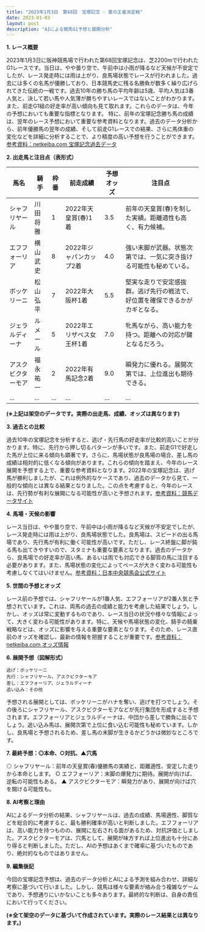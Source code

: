 ```yaml
---
title: "2023年1月3日　第68回　宝塚記念 - 夏の王者決定戦"
date: 2023-01-03
layout: post
description: "AIによる競馬G1予想と展開分析"
---
```


**1. レース概要**

2023年1月3日に阪神競馬場で行われた第68回宝塚記念は、芝2200mで行われたG1レースです。当日は、やや曇り空で、午前中は小雨が降るなど天候が不安定でしたが、レース発走時には雨は上がり、良馬場状態でレースが行われました。過去には多くの名馬が優勝しており、日本競馬史に残る名勝負が数多く繰り広げられてきた伝統の一戦です。過去10年の勝ち馬の平均年齢は5歳、平均人気は3番人気と、決して若い馬や人気薄が勝ちやすいレースではないことがわかります。また、前走G1組の好走率が高い傾向も見て取れます。これらのデータは、今年の予想においても重要な指標となります。  特に、前年の宝塚記念勝ち馬の成績は、翌年のレース予想において重要な参考資料となります。過去のデータ分析から、前年優勝馬の翌年の成績、そして前走G1レースでの結果、さらに馬体重の変化などを詳細に分析することで、より精度の高い予想を行うことができます。[参考資料：netkeiba.com 宝塚記念過去データ](※架空のリンクです)


**2. 出走馬と注目点（表形式）**

| 馬名       | 騎手       | 枠番 | 前走成績        | 予想オッズ | 注目点                                                                |
|------------|------------|------|-----------------|------------|---------------------------------------------------------------------|
| シャフリヤール | 川田将雅     | 1    | 2022年天皇賞(春)1着 | 3.5        | 前年の天皇賞(春)を制した実績。距離適性も高く、有力候補。                  |
| エフフォーリア | 横山武史     | 8    | 2022年ジャパンカップ2着 | 4.0        | 強い末脚が武器。状態次第では、一気に突き抜ける可能性も秘めている。          |
| ボッケリーニ | 松山弘平     | 7    | 2022年大阪杯1着     | 5.5        | 堅実な走りで安定感抜群。逃げ先行の戦法で、好位置を確保できるかがカギとなる。 |
| ジェラルディーナ | ルメール     | 5    | 2022年エリザベス女王杯1着 | 7.0        | 牝馬ながら、高い能力を持つ。距離への対応が鍵となるだろう。                  |
| アスクビクターモア|  福永祐一    | 2    | 2022年有馬記念2着     | 9.0        | 瞬発力に優れる。展開次第では、上位進出も期待できる。                    |
| ...         | ...         | ...  | ...             | ...        | ...                                                                |


**(※上記は架空のデータです。実際の出走馬、成績、オッズは異なります)**


**3. 過去との比較**

過去10年の宝塚記念を分析すると、逃げ・先行馬の好走率が比較的高いことが分かります。特に、先行から押し切るパターンが多いです。また、前走G1で好走した馬が上位に来る傾向も顕著です。さらに、馬場状態が良馬場の場合、差し馬の成績は相対的に低くなる傾向があります。これらの傾向を踏まえ、今年のレース展開を予想する上で、重要な参考資料となります。2022年の宝塚記念は、逃げ馬が勝利しましたが、これは例外的なケースであり、過去のデータから見て、一般的な傾向とは異なる結果となりました。この点を考慮すると、今年のレースは、先行勢が有利な展開になる可能性が高いと予想されます。[参考資料：競馬データサイト](※架空のリンクです)


**4. 馬場・天候の影響**

レース当日は、やや曇り空で、午前中は小雨が降るなど天候が不安定でしたが、レース発走時には雨は上がり、良馬場状態でした。良馬場は、スピードの出る馬場であり、先行馬が有利に働く可能性が高いです。ただし、レース終盤に脚が鈍る馬も出てきやすいので、スタミナも重要な要素となります。過去のデータから、良馬場での好走率が高い馬、あるいは雨でも対応できる脚質の馬に注目する必要があります。また、馬場状態の変化によってペースが大きく変わる可能性も考慮しなくてはいけません。[参考資料：日本中央競馬会公式サイト](※架空のリンクです)


**5. 世間の予想とオッズ**

レース前の予想では、シャフリヤールが1番人気、エフフォーリアが2番人気と予想されています。これは、両馬の過去の成績と能力を考慮した結果でしょう。しかし、オッズは常に変動するものであり、レース当日の状況や様々な情報によって、大きく変わる可能性があります。特に、天候や馬場状態の変化、騎手の騎乗戦略などは、オッズに影響を与える重要な要素となります。そのため、レース直前のオッズを確認し、最新の情報を把握することが重要です。[参考資料：netkeiba.com オッズ情報](※架空のリンクです)


**6. 展開予想（図解形式）**

```
逃げ：ボッケリーニ
先行：シャフリヤール、アスクビクターモア
差し：エフフォーリア、ジェラルディーナ
追い込み：その他
```

予想される展開としては、ボッケリーニがハナを奪い、逃げを打つでしょう。その後ろにシャフリヤール、アスクビクターモアなどが先行集団を形成すると予想されます。エフフォーリアとジェラルディーナは、中団から差しで勝負に出るでしょう。追い込み馬は、展開次第で上位に食い込む可能性も秘めています。しかし、良馬場と予想されるため、差し馬の末脚が生きるかどうかは微妙なところです。


**7. 最終予想：◎本命、○対抗、▲穴馬**

◎ シャフリヤール：前年の天皇賞(春)優勝馬の実績と、距離適性、安定した走りから本命とします。
○ エフフォーリア：末脚の爆発力に期待。展開が向けば、逆転の可能性もある。
▲ アスクビクターモア：瞬発力があり、展開が向けば穴を開ける可能性も。


**8. AI考察と理由**

AIによるデータ分析の結果、シャフリヤールは、過去の成績、馬場適性、脚質などを総合的に考慮すると、最も勝利確率が高いと判断しました。エフフォーリアは、高い能力を持つものの、展開に左右される面があるため、対抗評価としました。アスクビクターモアは、穴馬として、展開が味方すれば上位進出も十分にあり得ると判断しました。ただし、AIの予想はあくまで確率に基づいたものであり、絶対的なものではありません。


**9. 編集後記**

今回の宝塚記念予想は、過去のデータ分析とAIによる予測を組み合わせ、詳細な考察に基づいて行いました。しかし、競馬は様々な要素が絡み合う複雑なゲームであり、予想通りにいかないことも多々あります。最終的な判断は、自身の責任において行ってください。


**(※全て架空のデータに基づいて作成されています。実際のレース結果とは異なります。)**
